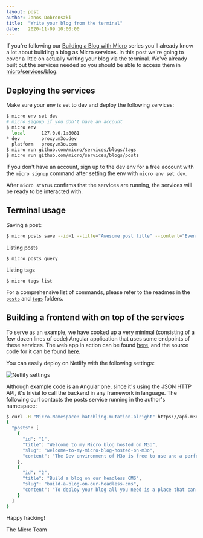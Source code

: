 ```yaml
---
layout:	post
author: Janos Dobronszki
title:	"Write your blog from the terminal"
date:	2020-11-09 10:00:00
---
```


If you're following our [Building a Blog with Micro](/blog/2020/11/06/building-a-blog-with-micro-part-one) series you'll already know a lot 
about building a blog as Micro services. In this post we're going to cover a little on actually writing your blog via the terminal. We've already 
built out the services needed so you should be able to access them in [micro/services/blog](https://github.com/micro/services/tree/master/blog).

## Deploying the services

Make sure your env is set to dev and deploy the following services:

```sh
$ micro env set dev
# micro signup if you don't have an account
$ micro env
  local      127.0.0.1:8081
* dev        proxy.m3o.dev
  platform   proxy.m3o.com
$ micro run github.com/micro/services/blogs/tags
$ micro run github.com/micro/services/blogs/posts
```

If you don't have an account, sign up to the dev env for a free account with the `micro signup` command after setting the env with `micro env set dev`.

After `micro status` confirms that the services are running, the services will be ready to be interacted with.

## Terminal usage

Saving a post:
```sh
$ micro posts save --id=1 --title="Awesome post title" --content="Even more awesome post content"
```

Listing posts
```
$ micro posts query
```

Listing tags
```
$ micro tags list
```

For a comprehensive list of commands, please refer to the readmes in the [`posts`](https://github.com/micro/services/tree/master/blog/posts) and [`tags`](https://github.com/micro/services/tree/master/blog/tags) folders.

## Building a frontend with on top of the services 

To serve as an example, we have cooked up a very minimal (consisting of a few dozen lines of code) Angular application that uses some endpoints of these services.
The web app in action can be found [here](https://loving-goodall-44ee08.netlify.app/), and the source code for it can be found [here](https://github.com/crufter/micro-blog-frontend).

You can easily deploy on Netlify with the following settings:

![Netlify settings](/blog/images/netlify-build-settings.png)

Although example code is an Angular one, since it's using the JSON HTTP API, it's trivial to call the backend in any framework in language. The following curl contacts the posts service running in the author's namespace:

```sh
$ curl -H "Micro-Namespace: hatchling-mutation-alright" https://api.m3o.dev/posts/query
{
  "posts": [
    {
      "id": "1",
      "title": "Welcome to my Micro blog hosted on M3o",
      "slug": "welcome-to-my-micro-blog-hosted-on-m3o",
      "content": "The Dev environment of M3o is free to use and a perfect place to host your blog. All it takes is a 'micro run blog/posts && micro run blog/tags' command and you are ready to write blog posts from the terminal. In fact this entry was written in the terminal too."
    },
    {
      "id": "2",
      "title": "Build a blog on our headless CMS",
      "slug": "build-a-blog-on-our-headless-cms",
      "content": "To deploy your blog all you need is a place that can host HTML files and a free M3o Dev account. Since HTML hosting is free on Github and Netlify, you can, in minutes, host your fancy blog that can be managed through the terminal."
    }
  ]
}
```

Happy hacking!

The Micro Team

